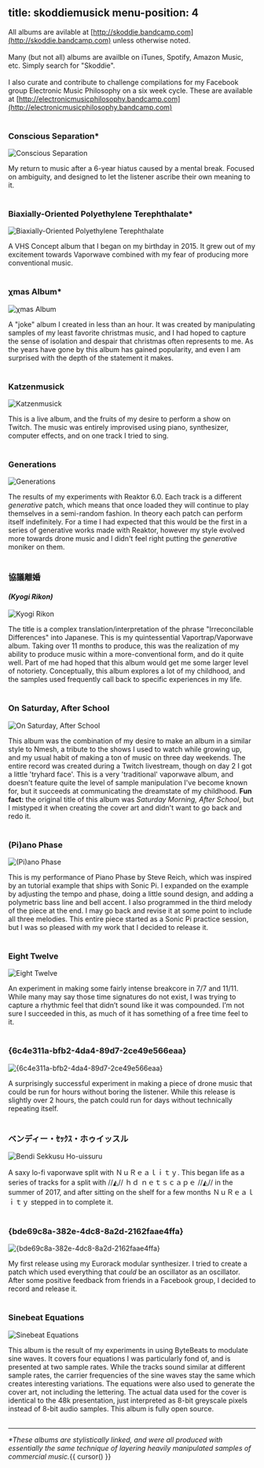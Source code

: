 title: skoddiemusick
menu-position: 4
---
All albums are avilable at [http://skoddie.bandcamp.com](http://skoddie.bandcamp.com) unless otherwise noted.
<br />
<br />
Many (but not all) albums are availble on iTunes, Spotify, Amazon Music, etc. Simply search for "Skoddie".
<br />
<br />
I also curate and contribute to challenge compilations for my Facebook group Electronic Music Philosophy on a six week cycle. These are available at [http://electronicmusicphilosophy.bandcamp.com](http://electronicmusicphilosophy.bandcamp.com)
<br />
<br />
### Conscious Separation* ###
![Conscious Separation](/img/coverart/ConsciousSeparation.png "Conscious Separation")

My return to music after a 6-year hiatus caused by a mental break. Focused on ambiguity, and designed to let the listener ascribe their own meaning to it.
<br />
<br />
### Biaxially-Oriented Polyethylene Terephthalate* ###
![Biaxially-Oriented Polyethylene Terephthalate](/img/coverart/Biaxially-OrientedPolyethyleneTerephthalate.png "Biaxially-Oriented Polyethylene Terephthalate")

A VHS Concept album that I began on my birthday in 2015. It grew out of my excitement towards Vaporwave combined with my fear of producing more conventional music.
<br />
<br />
### χmas Album* ###
![χmas Album](/img/coverart/XmasAlbum.png "χmas Album")

A "joke" album I created in less than an hour. It was created by manipulating samples of my least favorite christmas music, and I had hoped to capture the sense of isolation and despair that christmas often represents to me. As the years have gone by this album has gained popularity, and even I am surprised with the depth of the statement it makes.
<br />
<br />
### Katzenmusick ###
![Katzenmusick](/img/coverart/Katzenmusick.png "Katzenmusick")

This is a live album, and the fruits of my desire to perform a show on Twitch. The music was entirely improvised using piano, synthesizer, computer effects, and on one track I tried to sing.
<br />
<br />
### Generations ###
![Generations](/img/coverart/Generations.png "Generations")

The results of my experiments with Reaktor 6.0. Each track is a different *generative* patch, which means that once loaded they will continue to play themselves in a semi-random fashion. In theory each patch can perform itself indefinitely. For a time I had expected that this would be the first in a series of generative works made with Reaktor, however my style evolved more towards drone music and I didn't feel right putting the *generative* moniker on them.
<br />
<br />
### 協議離婚 ###
#### *(Kyogi Rikon)* ####
![Kyogi Rikon](/img/coverart/KyogiRikon.png "協議離婚")

The title is a complex translation/interpretation of the phrase "Irreconcilable Differences" into Japanese. This is my quintessential Vaportrap/Vaporwave album. Taking over 11 months to produce, this was the realization of my ability to produce music within a more-conventional form, and do it quite well. Part of me had hoped that this album would get me some larger level of notoriety. Conceptually, this album explores a lot of my childhood, and the samples used frequently call back to specific experiences in my life.
<br />
<br />
### On Saturday, After School ###
![On Saturday, After School](/img/coverart/OnSaturdayAfterSchool.png "On Saturday, After School")

This album was the combination of my desire to make an album in a similar style to Nmesh, a tribute to the shows I used to watch while growing up, and my usual habit of making a ton of music on three day weekends. The entire record was created during a Twitch livestream, though on day 2 I got a little 'tryhard face'. This is a very 'traditional' vaporwave album, and doesn't feature quite the level of sample manipulation I've become known for, but it succeeds at communicating the dreamstate of my childhood. **Fun fact:** the original title of this album was *Saturday Morning, After School*, but I mistyped it when creating the cover art and didn't want to go back and redo it.
<br />
<br />
### (Pi)ano Phase ###
![(Pi)ano Phase](/img/coverart/PIanoPhase.png "(Pi)ano Phase")

This is my performance of Piano Phase by Steve Reich, which was inspired by an tutorial example that ships with Sonic Pi. I expanded on the example by adjusting the tempo and phase, doing a little sound design, and adding a polymetric bass line and bell accent. I also programmed in the third melody of the piece at the end. I may go back and revise it at some point to include all three melodies. This entire piece started as a Sonic Pi practice session, but I was so pleased with my work that I decided to release it.
<br />
<br />
### Eight Twelve ###
![Eight Twelve](/img/coverart/EightTwelve.png "Eight Twelve")

An experiment in making some fairly intense breakcore in 7/7 and 11/11. While many may say those time signatures do not exist, I was trying to capture a rhythmic feel that didn’t sound like it was compounded. I’m not sure I succeeded in this, as much of it has something of a free time feel to it.
<br />
<br />
### {6c4e311a​-​bfb2​-​4da4​-​89d7​-​2ce49e566eaa} ###
![{6c4e311a​-​bfb2​-​4da4​-​89d7​-​2ce49e566eaa}](/img/coverart/{6c4e311a​-​bfb2​-​4da4​-​89d7​-​2ce49e566eaa}.png "{6c4e311a​-​bfb2​-​4da4​-​89d7​-​2ce49e566eaa}")

A surprisingly successful experiment in making a piece of drone music that could be run for hours without boring the listener. While this release is slightly over 2 hours, the patch could run for days without technically repeating itself.
<br />
<br />
### ベンディー・ｾｯｸｽ・ホゥイッスル ###
![Bendi Sekkusu Ho-uissuru](/img/coverart/BendiSekkusuHo-uissuru.png "ベンディー・ｾｯｸｽ・ホゥイッスル")

A saxy lo-fi vaporwave split with ＮｕＲｅａｌｉｔｙ. This began life as a series of tracks for a split with //◭// ｈｄ ｎｅｔｓｃａｐｅ //◭// in the summer of 2017, and after sitting on the shelf for a few months ＮｕＲｅａｌｉｔｙ stepped in to complete it.
<br />
<br />
### {bde69c8a​-​382e​-​4dc8​-​8a2d​-​2162faae4ffa} ###
![{bde69c8a​-​382e​-​4dc8​-​8a2d​-​2162faae4ffa}](/img/coverart/{bde69c8a​-​382e​-​4dc8​-​8a2d​-​2162faae4ffa}.png "{bde69c8a​-​382e​-​4dc8​-​8a2d​-​2162faae4ffa}")

My first release using my Eurorack modular synthesizer. I tried to create a patch which used everything that *could* be an oscillator as an oscillator. After some positive feedback from friends in a Facebook group, I decided to record and release it.
<br />
<br />
### Sinebeat Equations ###
![Sinebeat Equations](/img/coverart/sinebeatequations.png "Sinebeat Equations")

This album is the result of my experiments in using ByteBeats to modulate sine waves. It covers four equations I was particularly fond of, and is presented at two sample rates. While the tracks sound similar at different sample rates, the carrier frequencies of the sine waves stay the same which creates interesting variations. The equations were also used to generate the cover art, not including the lettering. The actual data used for the cover is identical to the 48k presentation, just interpreted as 8-bit greyscale pixels instead of 8-bit audio samples. This album is fully open source.
<br />
<br />
___
*\*These albums are stylistically linked, and were all produced with essentially the same technique of layering heavily manipulated samples of commercial music.*{{ cursor() }}